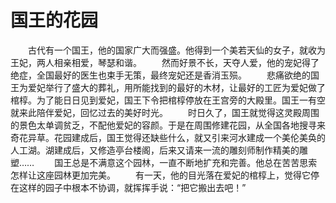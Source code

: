 # 国王的花园
　　古代有一个国王，他的国家广大而强盛。他得到一个美若天仙的女子，就收为王妃，两人相亲相爱，琴瑟和谐。 
　　然而好景不长，天夺人爱，他的宠妃得了绝症，全国最好的医生也束手无策，最终宠妃还是香消玉殒。 
　　悲痛欲绝的国王为爱妃举行了盛大的葬礼，用所能找到的最好的木材，让最好的工匠为爱妃做了棺椁。为了能日日见到爱妃，国王下令把棺椁停放在王宫旁的大殿里。国王一有空就来此陪伴爱妃，回忆过去的美好时光。 
　　时日久了，国王就觉得这灵殿周围的景色太单调贫乏，不配他爱妃的容颜。于是在周围修建花园，从全国各地搜寻来奇花异草。花园建成后，国王觉得还缺些什么，就又引来河水建成一个美伦美奂的人工湖。湖建成后，又修造亭台楼阁，后来又请来一流的雕刻师制作精美的雕塑…… 
　　国王总是不满意这个园林，一直不断地扩充和完善。他总在苦苦思索怎样让这座园林更加完美。 
　　有一天，他的目光落在爱妃的棺椁上，觉得它停在这样的园子中根本不协调，就挥挥手说：“把它搬出去吧！”
 